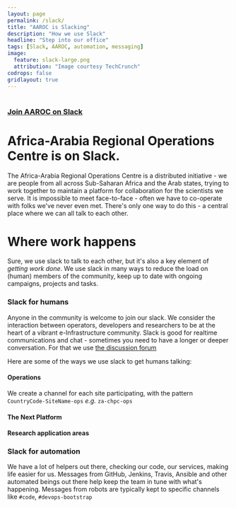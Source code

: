 ```yaml
---
layout: page
permalink: /slack/
title: "AAROC is Slacking"
description: "How we use Slack"
headline: "Step into our office"
tags: [Slack, AAROC, automation, messaging]
image:
  feature: slack-large.png
  attribution: "Image courtesy TechCrunch"
codrops: false
gridlayout: true
---
```


<h1 class="text-center"><a class="social-icons" href="https://africa-arabia-rock.slack.com">
<i class="fa fa-slack"></i></a></h1>

<h3 class="text-center"><a href="https://africa-arabia-rock.slack.com">Join AAROC on Slack</a></h3>

# Africa-Arabia Regional Operations Centre is on Slack.

The Africa-Arabia Regional Operations Centre is a distributed initiative - we are people from all across Sub-Saharan Africa and the Arab states, trying to work together to maintain a platform for collaboration for the scientists we serve. 
It is impossible to meet face-to-face - often we have to co-operate with folks we've never even met. 
There's only  one way to do this - a central place where we can all talk to each other.

# Where work happens


Sure, we use slack to talk to each other, but it's also a key element of _getting work done_. We use slack in many ways to reduce the load on (human) members of the community, keep up to date with ongoing campaigns, projects and tasks. 

<div class="row">
<div class="col col-md-6">
  <h3>Slack for humans</h3>
  Anyone in the community is welcome to join our slack. We consider the interaction between operators, developers and researchers to be at the heart of a vibrant e-Infrastructure community. Slack is good for realtime communications and chat - sometimes you need to have a longer or deeper conversation. For that we use <a href="http://discourse.sci-gaia.eu">the discussion forum<i class="fa fa-comments-o"></i></a>
  <p>Here are some of the ways we use slack to get humans talking:</p>
  <p>
    <i class="fa fa-industry"></i><h4>Operations</h4>We create a channel for each site participating, with the pattern <code>CountryCode-SiteName-ops</code> <em>e.g.</em> <code>za-chpc-ops</code>
  </p>
  <p><h4>The Next Platform</h4>
  </p>
  <p>  
    <h4>Research application areas</h4>
  </p>

  <p>
  </p>
</div> <!-- humans column-->

<div class="col col-md-12">
    <h3>Slack for automation</h3>

We have a lot of helpers out there, checking our code, our services, making life easier for us. Messages from GitHub, Jenkins, Travis, Ansible and other automated beings out there help keep the team in tune with what's happening. Messages from robots are typically kept to specific channels like  <code>#code</code>, <code>#devops-bootstrap</code>
</div> <!-- automation column -->

</div> <!-- row -->